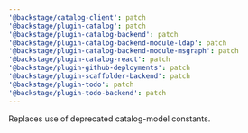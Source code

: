 ```yaml
---
'@backstage/catalog-client': patch
'@backstage/plugin-catalog': patch
'@backstage/plugin-catalog-backend': patch
'@backstage/plugin-catalog-backend-module-ldap': patch
'@backstage/plugin-catalog-backend-module-msgraph': patch
'@backstage/plugin-catalog-react': patch
'@backstage/plugin-github-deployments': patch
'@backstage/plugin-scaffolder-backend': patch
'@backstage/plugin-todo': patch
'@backstage/plugin-todo-backend': patch
---
```


Replaces use of deprecated catalog-model constants.
